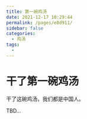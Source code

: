 ```yaml
---
title: 第一碗鸡汤
date: 2021-12-17 10:29:44
permalink: /pages/e8d911/
sidebar: false
categories:
  - 鸡汤
tags:
  -
---
```


# 干了第一碗鸡汤

干了这碗鸡汤，我们都是中国人。

TBD...
